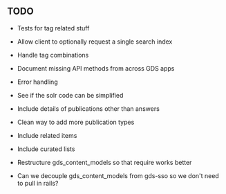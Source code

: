 ## TODO

* Tests for tag related stuff
* Allow client to optionally request a single search index
* Handle tag combinations
* Document missing API methods from across GDS apps

* Error handling
* See if the solr code can be simplified
* Include details of publications other than answers
* Clean way to add more publication types
* Include related items
* Include curated lists
* Restructure gds_content_models so that require works better
* Can we decouple gds_content_models from gds-sso so we don't need to pull in rails?
